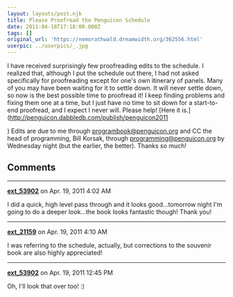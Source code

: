 ```yaml
---
layout: layouts/post.njk
title: Please Proofread the Penguicon Schedule
date: 2011-04-18T17:18:00.000Z
tags: []
original_url: 'https://nemorathwald.dreamwidth.org/362556.html'
userpic: ../userpics/_.jpg
---
```

I have received surprisingly few proofreading edits to the schedule. I realized that, although I put the schedule out there, I had not asked specifically for proofreading except for one's own itinerary of panels. Many of you may have been waiting for it to settle down. It will never settle down, so now is the best possible time to proofread it! I keep finding problems and fixing them one at a time, but I just have no time to sit down for a start-to-end proofread, and I expect I never will. Please help! [Here it is.](http://penguicon.dabbledb.com/publish/penguicon2011

) Edits are due to me through programbook@penguicon.org and CC the head of programming, Bill Korsak, through programming@penguicon.org by Wednesday night (but the earlier, the better). Thanks so much!

## Comments

---

**[ext_53902](https://www.dreamwidth.org/users/ext_53902)** on Apr. 19, 2011 4:02 AM

I did a quick, high level pass through and it looks good...tomorrow night I'm going to do a deeper look...the book looks fantastic though! Thank you!

---

**[ext_21159](https://www.dreamwidth.org/users/ext_21159)** on Apr. 19, 2011 4:10 AM

I was referring to the schedule, actually, but corrections to the souvenir book are also highly appreciated!

---

**[ext_53902](https://www.dreamwidth.org/users/ext_53902)** on Apr. 19, 2011 12:45 PM

Oh, I'll look that over too! :)
